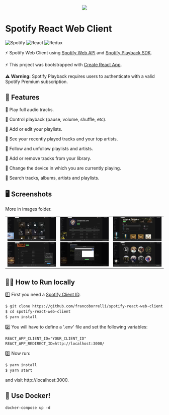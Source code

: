 <p align="center">
  <img src="https://github.com/francoborrelli/spotify-react-web-client/assets/17908233/ad91d92d-200f-4a3e-8171-2b299cc25618" style="height: 250px"/>
</p>



# Spotify React Web Client

![Spotify](https://img.shields.io/badge/Spotify-1ED760?style=for-the-badge&logo=spotify&logoColor=white) ![React](https://img.shields.io/badge/react-%2320232a.svg?style=for-the-badge&logo=react&logoColor=%2361DAFB) ![Redux](https://img.shields.io/badge/redux-%23593d88.svg?style=for-the-badge&logo=redux&logoColor=white)

<p>
  ⚡ Spotify Web Client using <a href="https://developer.spotify.com/documentation/web-api/">Spotify Web API</a> and <a href="https://developer.spotify.com/documentation/web-playback-sdk/">Spotify Playback SDK</a>. 
</p>

<p>
  ⚡ This project was bootstrapped with <a href="https://github.com/facebookincubator/create-react-app">Create React App<a/>.
</p>

⚠️ **Warning:** Spotify Playback requires users to authenticate with a valid Spotify Premium subscription.


## 🎹 Features

🎵 Play full audio tracks.

🎵 Control playback (pause, volume, shuffle, etc).

🎵 Add or edit your playlists.

🎵 See your recently played tracks and your top artists.

🎵 Follow and unfollow playlists and artists.

🎵 Add or remove tracks from your library.

🎵 Change the device in which you are currently playing.

🎵 Search tracks, albums, artists and playlists.

## 🖥️ Screenshots

More in images folder.

<div align="center">
    <table >
     <tr>
       <td>
         <img src="images/browse.png?raw=true 'Playlist'"/>
         <img src="images/devices.png?raw=true 'Playlist'"/>
       </td>
             <td>
         <img src="images/playlist.png?raw=true 'Playlist'"/>
          <img src="images/newPlaylist.png?raw=true 'Playlist'"/>
       </td>
                 <td>
         <img src="images/artist.png?raw=true 'Playlist'"/>
          <img src="images/artists.png?raw=true 'Playlist'"/>
       </td>
     </tr>
    </table>
    </div>

## 👨‍💻 How to Run locally

1️⃣ First you need a [Spotify Client ID](https://developer.spotify.com/dashboard/applications).

```bash
$ git clone https://github.com/francoborrelli/spotify-react-web-client.git
$ cd spotify-react-web-client
$ yarn install
```

2️⃣ You will have to define a '.env' file and set the following variables:

```
REACT_APP_CLIENT_ID="YOUR_CLIENT_ID"
REACT_APP_REDIRECT_ID=http://localhost:3000/
```

3️⃣ Now run:

```bash
$ yarn install
$ yarn start
```

and visit http://localhost:3000.

## 🐳 Use Docker!

```
docker-compose up -d
```



